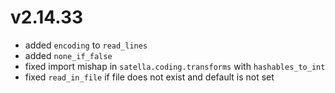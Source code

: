 # v2.14.33

* added `encoding` to `read_lines`
* added `none_if_false`
* fixed import mishap in `satella.coding.transforms` with `hashables_to_int`
* fixed `read_in_file` if file does not exist and default is not set
